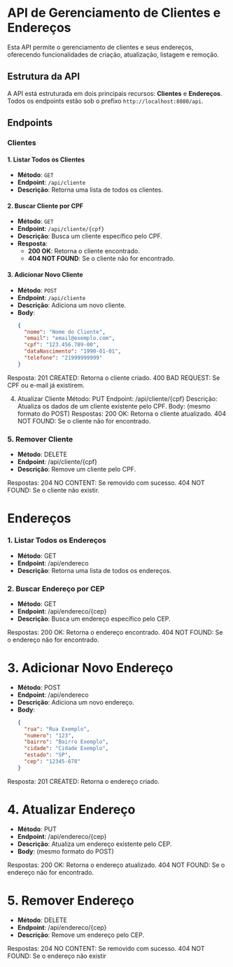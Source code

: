# API de Gerenciamento de Clientes e Endereços

Esta API permite o gerenciamento de clientes e seus endereços, oferecendo funcionalidades de criação, atualização, listagem e remoção.

## Estrutura da API

A API está estruturada em dois principais recursos: **Clientes** e **Endereços**. Todos os endpoints estão sob o prefixo `http://localhost:8080/api`.

## Endpoints

### Clientes

#### 1. Listar Todos os Clientes
- **Método**: `GET`
- **Endpoint**: `/api/cliente`
- **Descrição**: Retorna uma lista de todos os clientes.

#### 2. Buscar Cliente por CPF
- **Método**: `GET`
- **Endpoint**: `/api/cliente/{cpf}`
- **Descrição**: Busca um cliente específico pelo CPF.
- **Resposta**: 
  - **200 OK**: Retorna o cliente encontrado.
  - **404 NOT FOUND**: Se o cliente não for encontrado.

#### 3. Adicionar Novo Cliente
- **Método**: `POST`
- **Endpoint**: `/api/cliente`
- **Descrição**: Adiciona um novo cliente.
- **Body**:
  ```json
  {
    "nome": "Nome do Cliente",
    "email": "email@exemplo.com",
    "cpf": "123.456.789-00",
    "dataNascimento": "1990-01-01",
    "telefone": "21999999999"
  }
Resposta:
201 CREATED: Retorna o cliente criado.
400 BAD REQUEST: Se CPF ou e-mail já existirem.

4. Atualizar Cliente
Método: PUT
Endpoint: /api/cliente/{cpf}
Descrição: Atualiza os dados de um cliente existente pelo CPF.
Body: (mesmo formato do POST)
Respostas:
200 OK: Retorna o cliente atualizado.
404 NOT FOUND: Se o cliente não for encontrado.

### 5. Remover Cliente
- **Método**: DELETE
- **Endpoint**: /api/cliente/{cpf}
- **Descrição**: Remove um cliente pelo CPF.
  
Respostas:
204 NO CONTENT: Se removido com sucesso.
404 NOT FOUND: Se o cliente não existir.

# Endereços
### 1. Listar Todos os Endereços
- **Método**: GET
- **Endpoint**: /api/endereco
- **Descrição**: Retorna uma lista de todos os endereços.
  
### 2. Buscar Endereço por CEP
- **Método**: GET
- **Endpoint**: /api/endereco/{cep}
- **Descrição**: Busca um endereço específico pelo CEP.

Respostas:
200 OK: Retorna o endereço encontrado.
404 NOT FOUND: Se o endereço não for encontrado.

# 3. Adicionar Novo Endereço
- **Método**: POST
- **Endpoint**: /api/endereco
- **Descrição**: Adiciona um novo endereço.
- **Body**:
  ```json
  {
    "rua": "Rua Exemplo",
    "numero": "123",
    "bairro": "Bairro Exemplo",
    "cidade": "Cidade Exemplo",
    "estado": "SP",
    "cep": "12345-678"
  }

Resposta:
201 CREATED: Retorna o endereço criado.

# 4. Atualizar Endereço
- **Método**: PUT
- **Endpoint**: /api/endereco/{cep}
- **Descrição**: Atualiza um endereço existente pelo CEP.
- **Body**: (mesmo formato do POST)
  
Respostas:
200 OK: Retorna o endereço atualizado.
404 NOT FOUND: Se o endereço não for encontrado.

# 5. Remover Endereço
- **Método**: DELETE
- **Endpoint**: /api/endereco/{cep}
- **Descrição**: Remove um endereço pelo CEP.
 
Respostas:
204 NO CONTENT: Se removido com sucesso.
404 NOT FOUND: Se o endereço não existir
